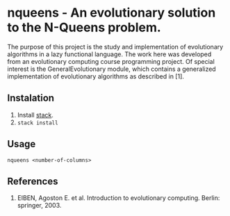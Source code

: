 # nqueens - An evolutionary solution to the N-Queens problem.

The purpose of this project is the study and implementation of evolutionary
algorithms in a lazy functional language. The work here was developed from an
evolutionary computing course programming project. Of special interest is the
GeneralEvolutionary module, which contains a generalized implementation of
evolutionary algorithms as described in [1].

## Instalation

   1. Install [stack](https://github.com/commercialhaskell/stack).
   2. `stack install`

## Usage

   ```nqueens <number-of-columns>```

## References

   1. EIBEN, Agoston E. et al. Introduction to evolutionary computing. Berlin:
      springer, 2003.
